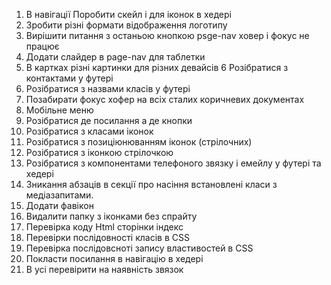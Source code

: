 1. В навігації Поробити скейл і для іконок  в хедері
2. Зробити різні формати відображення логотипу 
3. Вирішити питання з останьою кнопкою psge-nav ховер і фокус не працює 
4. Додати слайдер в page-nav для таблетки
5. В картках різні картинки для різних девайсів
6 Розібратися з контактами у футері
7. Розібратися з назвами класів у футері
8. Позабирати фокус хофер на всіх сталих коричневих документах
8. Мобільне меню
9. Розібратися де посилання а де кнопки
10. Розібратися з класами іконок 
11. Розібратися з позиціюнюванням іконок (стрілочних)
12. Розібратися з іконкою стрілочкою
13. Розібратися з компонентами телефоного звязку і емейлу у футері та хедері
14. Зникання абзаців в секції про насіння встановлені класи з медіазапитами.
15. Додати фавікон
16. Видалити папку з іконками без спрайту
17. Перевірка коду Html сторінки індекс
18. Перевірки послідовності класів в CSS
19. Перевірка послідовсноті запису властивостей в CSS
17. Покласти посилання в навігацію в хедері
18. В усі  перевірити на наявність  звязок
